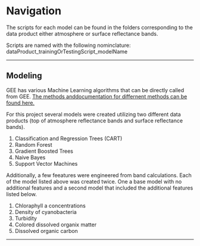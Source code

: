 # Navigation
The scripts for each model can be found in the folders corresponding to the data product either atmosphere or surface reflectance bands. 

Scripts are named with the following nominclature: dataProduct_trainingOrTestingScript_modelName

<hr>

## Modeling
GEE has various Machine Learning algorithms that can be directly called from GEE.  [The methods anddocumentation for differnent methods can be found here.](https://developers.google.com/earth-engine/guides/classification)

For this project several models were created utilizing two different data products (top of atmosphere reflectance bands and surface reflectance bands).
1. Classification and Regression Trees (CART) <!--data is split into different feature groups and then subset based on trying to create a homogenous values along the dependent variable (decision trees) -->
2. Random Forest <!-- ensembling method of decision trees by bootstrap sampling the data and splitting into different groups of predictor groups and trying to split the group to create homogenous groups -->
3. Gradient Boosted Trees <!-- similar to random forest but instead of creating multiple trees in parallel, GBT does this sequentially creating weak learners and combining to create a strong learner. the weak learners 'learn' the mistake of the prior model and tries to reduce the residual of the previous tree -->
4. Naive Bayes <!--the independent feature model, that is, the naïve Bayes probability model. The naïve Bayes classifier combines this model with a decision rule. The common rule is to pick the hypothesis that is most probable; this is known as the maximum a posteriori or MAP decision rule. -->
5. Support Vector Machines <!-- tries to seperate each class along a plane and maximizing the distance between each class. -->

Additionally, a few feeatures were engineered from band calculations. Each of the model listed above was created twice. One a base model with no additional features and a second model that included the additional features listed below. <!--https://github.com/sentinel-hub/custom-scripts/blob/master/sentinel-2/se2waq/script.js-->
1. Chloraphyll a concentrations
2. Density of cyanobacteria
3. Turbidity
4. Colored dissolved organix matter
5. Dissolved organic carbon

<hr> 
